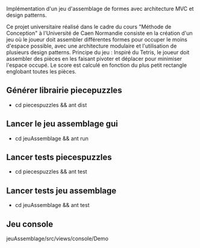 Implémentation d'un jeu d'assemblage de formes avec architecture MVC et design patterns.

Ce projet universitaire réalisé dans le cadre du cours "Méthode de Conception" à l'Université de Caen Normandie consiste en la création d'un jeu où le joueur doit assembler différentes formes pour occuper le moins d'espace possible, avec une architecture modulaire et l'utilisation de plusieurs design patterns.
Principe du jeu : Inspiré du Tetris, le joueur doit assembler des pièces en les faisant pivoter et déplacer pour minimiser l'espace occupé. Le score est calculé en fonction du plus petit rectangle englobant toutes les pièces. 

## Générer librairie piecepuzzles
- cd piecespuzzles && ant dist

## Lancer le jeu assemblage gui
- cd jeuAssemblage && ant run

## Lancer tests piecespuzzles
- cd piecespuzzles && ant test

## Lancer tests jeu assemblage
- cd jeuAssemblage && ant test

## Jeu console
jeuAssemblage/src/views/console/Demo

